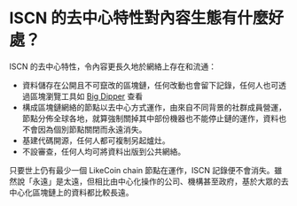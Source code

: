 # ISCN 的去中心特性對內容生態有什麼好處？

ISCN 的去中心特性，令內容更長久地於網絡上存在和流通：

* 資料儲存在公開且不可竄改的區塊鏈，任何改動也會留下記錄，任何人也可透過區塊瀏覽工具如 [Big Dipper](https://likecoin.bigdipper.live) 查看
* 構成區塊鏈網絡的節點以去中心方式運作，由來自不同背景的社群成員營運，節點分佈全球各地，就算強制關掉其中部份機器也不能停止鏈的運作，資料也不會因為個別節點關閉而永遠消失。
* 基建代碼開源，任何人都可複制另起爐灶。
* 不設審查，任何人均可將資料出版到公共網絡。

只要世上仍有最少一個 LikeCoin chain 節點在運作，ISCN 記錄便不會消失。雖然說「永遠」是太遠，但相比由中心化操作的公司、機構甚至政府，基於大眾的去中心化區塊鏈上的資料都比較長遠。

